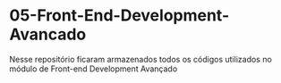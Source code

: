 # 05-Front-End-Development-Avancado
Nesse repositório ficaram armazenados todos os códigos utilizados no módulo de Front-end Development Avançado
